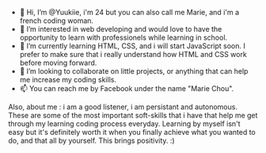 - 👋 Hi, I’m @Yuukiie, i'm 24 but you can also call me Marie, and i'm a french coding woman.
- 👀 I’m interested in web developing and would love to have the opportunity to learn with professionels while learning in school.
- 🌱 I’m currently learning HTML, CSS, and i will start JavaScript soon. I prefer to make sure that i really understand how HTML and CSS work before moving forward.
- 💞️ I’m looking to collaborate on little projects, or anything that can help me increase my coding skills.
- 📫 You can reach me by Facebook under the name "Marie Chou".

Also, about me : i am a good listener, i am persistant and autonomous.
These are some of the most important soft-skills that i have that help me get through my learning coding process everyday.
Learning by myself isn't easy but it's definitely worth it when you finally achieve what you wanted to do, and that all by yourself.
This brings positivity. :)

<!---
Yuukiie/Yuukiie is a ✨ special ✨ repository because its `README.md` (this file) appears on your GitHub profile.
You can click the Preview link to take a look at your changes.
--->
